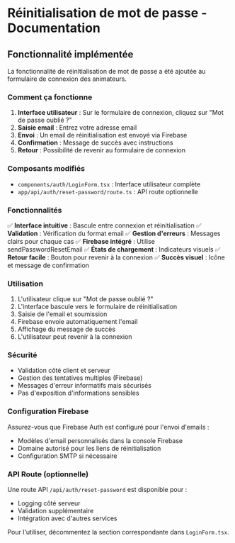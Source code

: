 # Réinitialisation de mot de passe - Documentation

## Fonctionnalité implémentée

La fonctionnalité de réinitialisation de mot de passe a été ajoutée au formulaire de connexion des animateurs.

### Comment ça fonctionne

1. **Interface utilisateur** : Sur le formulaire de connexion, cliquez sur "Mot de passe oublié ?"
2. **Saisie email** : Entrez votre adresse email
3. **Envoi** : Un email de réinitialisation est envoyé via Firebase
4. **Confirmation** : Message de succès avec instructions
5. **Retour** : Possibilité de revenir au formulaire de connexion

### Composants modifiés

- `components/auth/LoginForm.tsx` : Interface utilisateur complète
- `app/api/auth/reset-password/route.ts` : API route optionnelle

### Fonctionnalités

✅ **Interface intuitive** : Bascule entre connexion et réinitialisation
✅ **Validation** : Vérification du format email
✅ **Gestion d'erreurs** : Messages clairs pour chaque cas
✅ **Firebase intégré** : Utilise sendPasswordResetEmail
✅ **États de chargement** : Indicateurs visuels
✅ **Retour facile** : Bouton pour revenir à la connexion
✅ **Succès visuel** : Icône et message de confirmation

### Utilisation

1. L'utilisateur clique sur "Mot de passe oublié ?"
2. L'interface bascule vers le formulaire de réinitialisation
3. Saisie de l'email et soumission
4. Firebase envoie automatiquement l'email
5. Affichage du message de succès
6. L'utilisateur peut revenir à la connexion

### Sécurité

- Validation côté client et serveur
- Gestion des tentatives multiples (Firebase)
- Messages d'erreur informatifs mais sécurisés
- Pas d'exposition d'informations sensibles

### Configuration Firebase

Assurez-vous que Firebase Auth est configuré pour l'envoi d'emails :
- Modèles d'email personnalisés dans la console Firebase
- Domaine autorisé pour les liens de réinitialisation
- Configuration SMTP si nécessaire

### API Route (optionnelle)

Une route API `/api/auth/reset-password` est disponible pour :
- Logging côté serveur
- Validation supplémentaire
- Intégration avec d'autres services

Pour l'utiliser, décommentez la section correspondante dans `LoginForm.tsx`.
